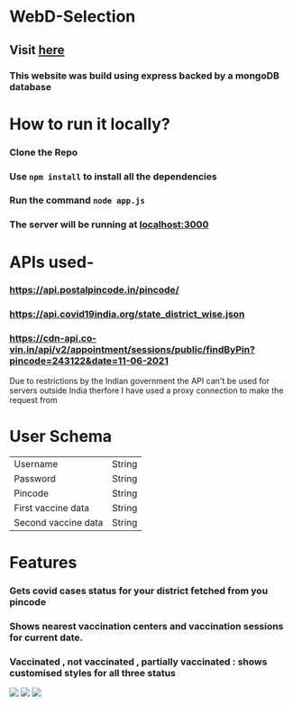 # WebD-Selection
## Visit [here](https://corona-vaccine-dashboard.herokuapp.com/)
### This website was build using express backed by a mongoDB database

# How to run it locally?
### Clone the Repo
### Use `npm install` to install all the dependencies
### Run the command `node app.js`
### The server will be running at [localhost:3000](https://localhost:3000)


# APIs used-
### https://api.postalpincode.in/pincode/
### https://api.covid19india.org/state_district_wise.json
### https://cdn-api.co-vin.in/api/v2/appointment/sessions/public/findByPin?pincode=243122&date=11-06-2021

<p>Due to restrictions by the Indian government the API can't be used for servers outside India therfore I have used a proxy connection to make the request from </p>

# User Schema

<table>
  <tr>
    <td>Username</td>
    <td>String</td>
  </tr>
  <tr>
    <td>Password</td>
    <td>String</td>
  </tr>
  <tr>
    <td>Pincode</td>
    <td>String</td>
  </tr>
  <tr>
    <td>First vaccine data</td>
    <td>String</td>
  </tr>
  <tr>
    <td>Second vaccine data</td>
    <td>String</td>
  </tr>
 </table>
 
 # Features
 ### Gets covid cases status for your district fetched from you pincode
 ### Shows nearest vaccination centers and vaccination sessions for current date.
 ### Vaccinated , not vaccinated , partially vaccinated : shows customised styles for all three status
 
 <img src="https://github.com/homewardgamer/WebD-Selection/blob/main/Screenshot%202021-07-11%20at%205.54.23%20PM.png"/>
 <img src="https://github.com/homewardgamer/WebD-Selection/blob/main/Screenshot%202021-07-11%20at%205.55.01%20PM.png"/>
 <img src="https://github.com/homewardgamer/WebD-Selection/blob/main/Screenshot%202021-07-11%20at%205.55.44%20PM.png"/>

